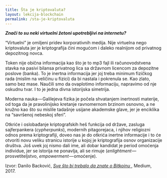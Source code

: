 ```yaml
---
title: Šta je kriptovaluta?
layout: lekcija-blockchain
permalink: /sta-je-kriptovaluta
---
```


***Znači to su neki virtuelni žetoni upotrebljivi na internetu?***

“Virtuelni” je omiljeni pridev korporativnih medija. Nije virtuelna nego kriptovaluta jer je kriptografija čini mogućom i daleko realnijom od privatnog depozitnog novca.

Token nije obična informacija kao što je to mp3 fajl ili računovodstvena stavka na pasivi bilansa privatnog lica sa državnom licencom za depozitne poslove (banka). To je inertna informacija jer joj treba minimum fizičkog rada (mislim na veličinu u fizici) da bi nastala i pokrenula se. Kao zlato, samo bez mase. Naučili smo da ovaplotimo informaciju, napravimo od nje oskudnu tvar. I to je jedna divna istorijska simetrija.

Moderna nauka — Galilejeva fizika je počela shvatanjem inertnosti materije, od toga da je pravolinijsko kretanje ravnomernom brzinom osnovno, a ne kružno kao što su mislile tadašnje usijane akademske glave, jer je enciklika na “savršenoj nebeskoj sferi”.

Otkriće i oslobađanje kriptografskih heš funkcija od države, zasluga sajferpankera (*cypherpunks*), modernih pitagorejaca, i njihov religiozni odnos prema kriptografiji, doveo nas je do otkrića inertne informacije i to će otvoriti novu veliku stranicu istorije u kojoj je kriptografija osnov organizacije društva. Još uvek joj nismo dali ime, ali dobar kandidat je period omoćenja individue, jer se istorija ne ponavlja, ali se rimuje (*enlightment* — prosvetiteljstvo, *empowerment* — omoćenje).

Izvor: Danilo Backović, *[Sve što bi trebalo da znate o Bitkoinu ](https://medium.com/@dbacko/bitkoin-banke-i-suverenost-individue-9aeaa7177a05)*, Medium, 2017.
